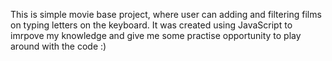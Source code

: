 This is simple movie base project, where user can adding and filtering films on typing letters on the keyboard. 
It was created using JavaScript to imrpove my knowledge and give me some practise opportunity to play around with the code :)